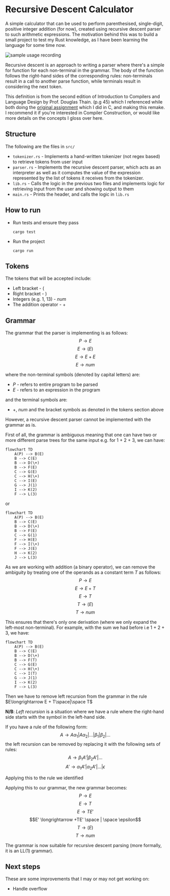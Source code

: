 # Recursive Descent Calculator

A simple calculator that can be used to perform parenthesised, single-digit,
positive integer addition (for now), created using recursive descent parser to such arithmetic expressions.
The motivation behind this was to build a small project to test my Rust knowledge,
as I have been learning the language for some time now.

![sample usage recording](usage_recording.gif)

Recursive descent is an approach to writing a parser where there's a simple for function for each non-terminal in the grammar. The body of the function follows the right-hand sides of the corresponding rules: non-terminals result in a call to another parse function, while terminals result in considering the next token.

This definition is from the second edition of Introduction to Compilers and Language Design by Prof. Douglas Thain. (p.g 45) which I referenced while both doing the [original assignment](https://github.com/Mirror83/compiler-construction-assignments) which I did in C, and making this remake. I recommend it if you're interested in Compiler Construction, or would like more details on the concepts I gloss over here.

## Structure

The following are the files in `src/`

- `tokenizer.rs` - Implements a hand-written tokenizer (not regex based) to retrieve tokens from user input
- `parser.rs` - Implements the recursive descent parser, which acts as an interpreter as well as it computes the
  value of the expression represented by the list of tokens it receives from the tokenizer.
- `lib.rs` - Calls the logic in the previous two files and implements logic for retrieving input from the user
  and showing output to them
- `main.rs` - Prints the header, and calls the logic in `lib.rs`

## How to run

- Run tests and ensure they pass
  ```
  cargo test
  ```
- Run the project
  ```
  cargo run
  ```

## Tokens

The tokens that will be accepted include:

- Left bracket - $($
- Right bracket - $)$
- Integers (e.g. $1$, $13$) - $num$
- The addition operator - $+$

## Grammar

The grammar that the parser is implementing is as follows:
$$P \longrightarrow E$$
$$E \longrightarrow (E)$$
$$E \longrightarrow E + E$$
$$E \longrightarrow num$$

where the non-terminal symbols (denoted by capital letters) are:

- $P$ - refers to entire program to be parsed
- $E$ - refers to an expression in the program

and the terminal symbols are:

- $+$, $num$ and the bracket symbols as denoted in the tokens section above

However, a recursive descent parser cannot be implemented with the grammar as is.

First of all, the grammar is ambiguous meaning that one can have two or more different parse trees for the same input e.g. for 1 + 2 + 3, we can have:

```mermaid
flowchart TD
    A(P) --> B(E)
    B --> C(E)
    B --> D(\+)
    B --> F(E)
    C --> G(E)
    C --> H(\+)
    C --> I(E)
    G --> J(1)
    I --> K(2)
    F --> L(3)
```

or

```mermaid
flowchart TD
    A(P) --> B(E)
    B --> C(E)
    B --> D(\+)
    B --> F(E)
    C --> G(1)
    F --> H(E)
    F --> I(\+)
    F --> J(E)
    H --> K(2)
    J --> L(3)
```

As we are working with addition (a binary operator), we can remove the ambiguity by treating one of the operands as a constant term $T$ as follows:
$$P \longrightarrow E$$
$$E \longrightarrow E + T$$
$$E \longrightarrow T$$
$$T \longrightarrow (E)$$
$$T \longrightarrow num$$

This ensures that there's only one derivation (where we only expand the left-most non-terminal). For example, with the sum we had before i.e 1 + 2 + 3, we have:

```mermaid
flowchart TD
    A(P) --> B(E)
    B --> C(E)
    B --> D(\+)
    B --> F(T)
    C --> G(E)
    C --> H(\+)
    C --> I(T)
    G --> J(1)
    I --> K(2)
    F --> L(3)
```

Then we have to remove left recursion from the grammar in the rule $E\longrightarrow E + T\space|\space T$

**N/B**: _Left recursion_ is a situation where we have a rule where the right-hand side starts with the symbol in the left-hand side.

If you have a rule of the following form:
$$ A \longrightarrow A\alpha_1|A\alpha_2|\dots|\beta_1|\beta_2|\dots$$
the left recursion can be removed by replacing it with the following sets of rules:
$$A \longrightarrow \beta_1A'|\beta_2A'|\dots$$
$$A' \longrightarrow \alpha_1A'|\alpha_2A'|\dots|\epsilon$$

Applying this to the rule we identified

Applying this to our grammar, the new grammar becomes:
$$P \longrightarrow E$$
$$E \longrightarrow T$$
$$E \longrightarrow TE'$$
$$E' \longrightarrow +TE' \space | \space \epsilon$$
$$T \longrightarrow (E)$$
$$T \longrightarrow num$$

The grammar is now suitable for recursive descent parsing (more formally, it is an LL(1) grammar).

## Next steps

These are some improvements that I may or may not get working on:

- Handle overflow
